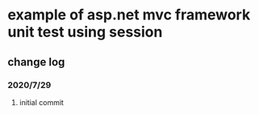 # example of asp.net mvc framework unit test using session
## change log
### 2020/7/29
1. initial commit
